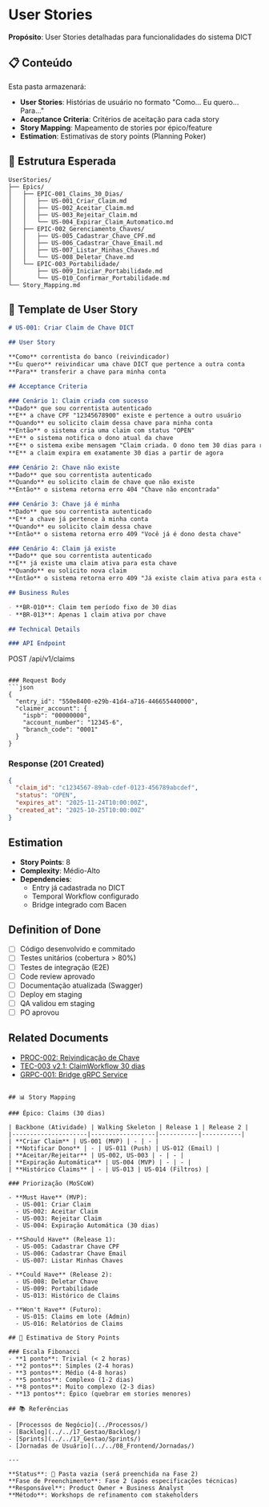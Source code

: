 # User Stories

**Propósito**: User Stories detalhadas para funcionalidades do sistema DICT

## 📋 Conteúdo

Esta pasta armazenará:

- **User Stories**: Histórias de usuário no formato "Como... Eu quero... Para..."
- **Acceptance Criteria**: Critérios de aceitação para cada story
- **Story Mapping**: Mapeamento de stories por épico/feature
- **Estimation**: Estimativas de story points (Planning Poker)

## 📁 Estrutura Esperada

```
UserStories/
├── Epics/
│   ├── EPIC-001_Claims_30_Dias/
│   │   ├── US-001_Criar_Claim.md
│   │   ├── US-002_Aceitar_Claim.md
│   │   ├── US-003_Rejeitar_Claim.md
│   │   └── US-004_Expirar_Claim_Automatico.md
│   ├── EPIC-002_Gerenciamento_Chaves/
│   │   ├── US-005_Cadastrar_Chave_CPF.md
│   │   ├── US-006_Cadastrar_Chave_Email.md
│   │   ├── US-007_Listar_Minhas_Chaves.md
│   │   └── US-008_Deletar_Chave.md
│   └── EPIC-003_Portabilidade/
│       ├── US-009_Iniciar_Portabilidade.md
│       └── US-010_Confirmar_Portabilidade.md
└── Story_Mapping.md
```

## 🎯 Template de User Story

```markdown
# US-001: Criar Claim de Chave DICT

## User Story

**Como** correntista do banco (reivindicador)
**Eu quero** reivindicar uma chave DICT que pertence a outra conta
**Para** transferir a chave para minha conta

## Acceptance Criteria

### Cenário 1: Claim criada com sucesso
**Dado** que sou correntista autenticado
**E** a chave CPF "12345678900" existe e pertence a outro usuário
**Quando** eu solicito claim dessa chave para minha conta
**Então** o sistema cria uma claim com status "OPEN"
**E** o sistema notifica o dono atual da chave
**E** o sistema exibe mensagem "Claim criada. O dono tem 30 dias para responder"
**E** a claim expira em exatamente 30 dias a partir de agora

### Cenário 2: Chave não existe
**Dado** que sou correntista autenticado
**Quando** eu solicito claim de chave que não existe
**Então** o sistema retorna erro 404 "Chave não encontrada"

### Cenário 3: Chave já é minha
**Dado** que sou correntista autenticado
**E** a chave já pertence à minha conta
**Quando** eu solicito claim dessa chave
**Então** o sistema retorna erro 409 "Você já é dono desta chave"

### Cenário 4: Claim já existe
**Dado** que sou correntista autenticado
**E** já existe uma claim ativa para esta chave
**Quando** eu solicito nova claim
**Então** o sistema retorna erro 409 "Já existe claim ativa para esta chave"

## Business Rules

- **BR-010**: Claim tem período fixo de 30 dias
- **BR-013**: Apenas 1 claim ativa por chave

## Technical Details

### API Endpoint
```
POST /api/v1/claims
```

### Request Body
```json
{
  "entry_id": "550e8400-e29b-41d4-a716-446655440000",
  "claimer_account": {
    "ispb": "00000000",
    "account_number": "12345-6",
    "branch_code": "0001"
  }
}
```

### Response (201 Created)
```json
{
  "claim_id": "c1234567-89ab-cdef-0123-456789abcdef",
  "status": "OPEN",
  "expires_at": "2025-11-24T10:00:00Z",
  "created_at": "2025-10-25T10:00:00Z"
}
```

## Estimation

- **Story Points**: 8
- **Complexity**: Médio-Alto
- **Dependencies**:
  - Entry já cadastrada no DICT
  - Temporal Workflow configurado
  - Bridge integrado com Bacen

## Definition of Done

- [ ] Código desenvolvido e commitado
- [ ] Testes unitários (cobertura > 80%)
- [ ] Testes de integração (E2E)
- [ ] Code review aprovado
- [ ] Documentação atualizada (Swagger)
- [ ] Deploy em staging
- [ ] QA validou em staging
- [ ] PO aprovou

## Related Documents

- [PROC-002: Reivindicação de Chave](../Processos/)
- [TEC-003 v2.1: ClaimWorkflow 30 dias](../../11_Especificacoes_Tecnicas/TEC-003_RSFN_Connect_Specification.md)
- [GRPC-001: Bridge gRPC Service](../../04_APIs/gRPC/GRPC-001_Bridge_gRPC_Service.md)
```

## 📊 Story Mapping

### Épico: Claims (30 dias)

| Backbone (Atividade) | Walking Skeleton | Release 1 | Release 2 |
|---------------------|------------------|-----------|-----------|
| **Criar Claim** | US-001 (MVP) | - | - |
| **Notificar Dono** | - | US-011 (Push) | US-012 (Email) |
| **Aceitar/Rejeitar** | US-002, US-003 | - | - |
| **Expiração Automática** | US-004 (MVP) | - | - |
| **Histórico Claims** | - | US-013 | US-014 (Filtros) |

### Priorização (MoSCoW)

- **Must Have** (MVP):
  - US-001: Criar Claim
  - US-002: Aceitar Claim
  - US-003: Rejeitar Claim
  - US-004: Expiração Automática (30 dias)

- **Should Have** (Release 1):
  - US-005: Cadastrar Chave CPF
  - US-006: Cadastrar Chave Email
  - US-007: Listar Minhas Chaves

- **Could Have** (Release 2):
  - US-008: Deletar Chave
  - US-009: Portabilidade
  - US-013: Histórico de Claims

- **Won't Have** (Futuro):
  - US-015: Claims em lote (Admin)
  - US-016: Relatórios de Claims

## 🎲 Estimativa de Story Points

### Escala Fibonacci
- **1 ponto**: Trivial (< 2 horas)
- **2 pontos**: Simples (2-4 horas)
- **3 pontos**: Médio (4-8 horas)
- **5 pontos**: Complexo (1-2 dias)
- **8 pontos**: Muito complexo (2-3 dias)
- **13 pontos**: Épico (quebrar em stories menores)

## 📚 Referências

- [Processos de Negócio](../Processos/)
- [Backlog](../../17_Gestao/Backlog/)
- [Sprints](../../17_Gestao/Sprints/)
- [Jornadas de Usuário](../../08_Frontend/Jornadas/)

---

**Status**: 🔴 Pasta vazia (será preenchida na Fase 2)
**Fase de Preenchimento**: Fase 2 (após especificações técnicas)
**Responsável**: Product Owner + Business Analyst
**Método**: Workshops de refinamento com stakeholders
